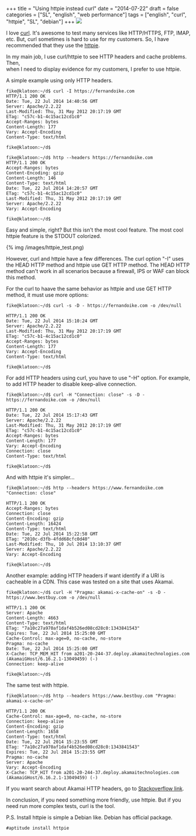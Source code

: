 +++
title = "Using httpie instead curl"
date = "2014-07-22"
draft = false
categories = ["SL", "english", "web performance"]
tags = ["english", "curl", "httpie", "SL", "debian"]
+++
![]( /images/httpie.png)

I love [curl][curl]. It's awesome to test many services like HTTP/HTTPS,
FTP, IMAP, etc. But, curl sometimes is hard to use for my customers. So, I
have recommended that they use the [httpie][httpie].

In my main job, I use curl/httpie to see HTTP headers and cache problems. Then,  
when I need to display evidence for my customers, I prefer to use httpie.

A simple example using only HTTP headers.

```
fike@klatoon:~/d$ curl -I https://fernandoike.com
HTTP/1.1 200 OK
Date: Tue, 22 Jul 2014 14:40:56 GMT
Server: Apache/2.2.22
Last-Modified: Thu, 31 May 2012 20:17:19 GMT
ETag: "c57c-b1-4c15ac12cd1c0"
Accept-Ranges: bytes
Content-Length: 177
Vary: Accept-Encoding
Content-Type: text/html

fike@klatoon:~/d$
```


```
fike@klatoon:~/d$ http --headers https://fernandoike.com
HTTP/1.1 200 OK
Accept-Ranges: bytes
Content-Encoding: gzip
Content-Length: 146
Content-Type: text/html
Date: Tue, 22 Jul 2014 14:20:57 GMT
ETag: "c57c-b1-4c15ac12cd1c0"
Last-Modified: Thu, 31 May 2012 20:17:19 GMT
Server: Apache/2.2.22
Vary: Accept-Encoding

fike@klatoon:~/d$
```

Easy and simple, right? But this isn't the most cool feature. The most cool httpie feature is the  STDOUT colorized.

{% img /images/httpie_test.png)

However, curl and httpie have a few differences. The curl option "-I" uses the
HEAD HTTP method and httpie use GET HTTP method. The HEAD HTTP method
can't work in all scenarios because a firewall, IPS or WAF can block this method.

For the curl to haave the same behavior as httpie and use GET HTTP method, it must
use more options:

```
fike@klatoon:~/d$ curl -s -D - https://fernandoike.com -o /dev/null

HTTP/1.1 200 OK
Date: Tue, 22 Jul 2014 15:10:24 GMT
Server: Apache/2.2.22
Last-Modified: Thu, 31 May 2012 20:17:19 GMT
ETag: "c57c-b1-4c15ac12cd1c0"
Accept-Ranges: bytes
Content-Length: 177
Vary: Accept-Encoding
Content-Type: text/html

fike@klatoon:~/d$
```

For add HTTP headers using curl, you have to use "-H" option. For example, to add
HTTP header to disable keep-alive connection.

```
fike@klatoon:~/d$ curl -H "Connection: close" -s -D - https://fernandoike.com -o /dev/null

HTTP/1.1 200 OK
Date: Tue, 22 Jul 2014 15:17:43 GMT
Server: Apache/2.2.22
Last-Modified: Thu, 31 May 2012 20:17:19 GMT
ETag: "c57c-b1-4c15ac12cd1c0"
Accept-Ranges: bytes
Content-Length: 177
Vary: Accept-Encoding
Connection: close
Content-Type: text/html

fike@klatoon:~/d$
```

And with httpie it's simpler...

```
fike@klatoon:~/d$ http --headers https://www.fernandoike.com "Connection: close"

HTTP/1.1 200 OK
Accept-Ranges: bytes
Connection: close
Content-Encoding: gzip
Content-Length: 16424
Content-Type: text/html
Date: Tue, 22 Jul 2014 15:22:58 GMT
ETag: "2010c-d3fb-4fdd68cfc0d40"
Last-Modified: Thu, 10 Jul 2014 13:10:37 GMT
Server: Apache/2.2.22
Vary: Accept-Encoding

fike@klatoon:~/d$
```

Another example:  adding HTTP headers if want identify if a URI is cacheable in a
CDN. This case was tested on a site that uses Akamai.

```
fike@klatoon:~/d$ curl -H "Pragma: akamai-x-cache-on" -s -D - https://www.bestbuy.com -o /dev/null

HTTP/1.1 200 OK
Server: Apache
Content-Length: 4663
Content-Type: text/html
ETag: "7a10c27a970af1daf4b526ed08cd28c0:1343841543"
Expires: Tue, 22 Jul 2014 15:25:00 GMT
Cache-Control: max-age=0, no-cache, no-store
Pragma: no-cache
Date: Tue, 22 Jul 2014 15:25:00 GMT
X-Cache: TCP_MEM_HIT from a201-20-244-37.deploy.akamaitechnologies.com (AkamaiGHost/6.16.2.1-13049459) (-)
Connection: keep-alive

fike@klatoon:~/d$
```

The same test with httpie.

```
fike@klatoon:~/d$ http --headers https://www.bestbuy.com "Pragma: akamai-x-cache-on"

HTTP/1.1 200 OK
Cache-Control: max-age=0, no-cache, no-store
Connection: keep-alive
Content-Encoding: gzip
Content-Length: 1658
Content-Type: text/html
Date: Tue, 22 Jul 2014 15:23:55 GMT
ETag: "7a10c27a970af1daf4b526ed08cd28c0:1343841543"
Expires: Tue, 22 Jul 2014 15:23:55 GMT
Pragma: no-cache
Server: Apache
Vary: Accept-Encoding
X-Cache: TCP_HIT from a201-20-244-37.deploy.akamaitechnologies.com (AkamaiGHost/6.16.2.1-13049459) (-)
```

If you want search about Akamai HTTP headers, go to [Stackoverflow link][stack].

In conclusion, if you need something more friendly, use httpie. But if you need run
more complex tests, curl is the tool.

P.S. Install httpie is simple a Debian like. Debian has official package.

```
#aptitude install httpie
```

[httpie]: https://httpie.org
[curl]: https://curl.haxx.se/
[stack]: https://stackoverflow.com/questions/8811741/whats-the-best-way-to-troubleshoot-akamai-headers-these-days
